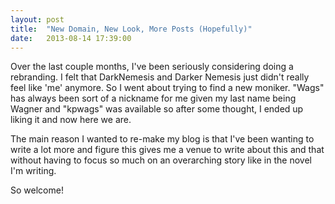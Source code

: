 ```yaml
---
layout: post
title:  "New Domain, New Look, More Posts (Hopefully)"
date:   2013-08-14 17:39:00
---
```


Over the last couple months, I've been seriously considering doing a rebranding. I felt that DarkNemesis and Darker Nemesis just didn't really feel like 'me' anymore. So I went about trying to find a new moniker. "Wags" has always been sort of a nickname for me given my last name being Wagner and "kpwags" was available so after some thought, I ended up liking it and now here we are.

The main reason I wanted to re-make my blog is that I've been wanting to write a lot more and figure this gives me a venue to write about this and that without having to focus so much on an overarching story like in the novel I'm writing.

So welcome!